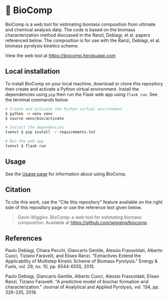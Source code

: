 # 🌳 BioComp

BioComp is a web tool for estimating biomass composition from ultimate and chemical analysis data. The code is based on the biomass characterization method discussed in the Ranzi, Debiagi, et al. papers referenced below. The composition is for use with the Ranzi, Debiagi, et al. biomass pyrolysis kinetics scheme.

View the web tool at https://biocomp.herokuapp.com

## Local installation

To install BioComp on your local machine, download or clone this repository then create and activate a Python virtual environment. Install the dependencies using `pip` then run the Flask web app using `flask run`. See the terminal commands below.

```bash
# Create and activate the Python virtual environment
$ python -m venv venv
$ source venv/bin/activate

# Install the dependencies
(venv) $ pip install -r requirements.txt

# Run the web app
(venv) $ flask run
```

## Usage

See the [Usage page](https://biocomp.herokuapp.com/usage) for information about using BioComp.

## Citation

To cite this work, use the "Cite this repository" feature available on the right side of this repository page or use the reference text given below.

> Gavin Wiggins. BioComp: a web tool for estimating biomass composition. Available at https://github.com/wigging/biocomp.

## References

Paulo Debiagi, Chiara Pecchi, Giancarlo Gentile, Alessio Frassoldati, Alberto Cuoci, Tiziano Faravelli, and Eliseo Ranzi. "Extractives Extend the Applicability of Multistep Kinetic Scheme of Biomass Pyrolysis." Energy & Fuels, vol. 29, no. 10, pp. 6544-6555, 2015.

Paulo Debiagi, Giancarlo Gentile, Alberto Cuoci, Alessio Frassoldati, Eliseo Ranzi, Tiziano Faravelli. "A predictive model of biochar formation and characterization." Journal of Analytical and Applied Pyrolysis, vol. 134, pp. 326-335, 2018.
